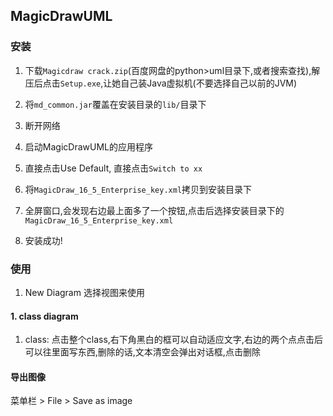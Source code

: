 ## MagicDrawUML
### 安装

1. 下载`Magicdraw crack.zip`(百度网盘的python>uml目录下,或者搜索查找),解压后点击`Setup.exe`,让她自己装Java虚拟机(不要选择自己以前的JVM)

2. 将`md_common.jar`覆盖在安装目录的`lib/`目录下

3. 断开网络

4. 启动MagicDrawUML的应用程序

5. 直接点击Use Default, 直接点击`Switch to xx`

6. 将`MagicDraw_16_5_Enterprise_key.xml`拷贝到安装目录下

7. 全屏窗口,会发现右边最上面多了一个按钮,点击后选择安装目录下的`MagicDraw_16_5_Enterprise_key.xml`

8. 安装成功!


### 使用

1. New Diagram 选择视图来使用

#### 1. class diagram
1. class: 点击整个class,右下角黑白的框可以自动适应文字,右边的两个点点击后可以往里面写东西,删除的话,文本清空会弹出对话框,点击删除



#### 导出图像
菜单栏 > File > Save as image
